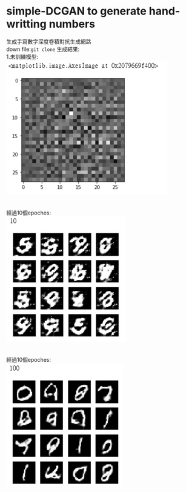 # simple-DCGAN to generate hand-writting numbers
生成手寫數字深度卷積對抗生成網路
<br>down file:```git clone```
生成結果:
<br>1.未訓練模型:
<br>![](https://github.com/yuyangdanny/simple-DCGAN/blob/master/results%20images/un_trained.PNG)
<br>
<br>
<br>經過10個epoches:
<br>![](https://github.com/yuyangdanny/simple-DCGAN/blob/master/results%20images/10epoches.PNG)
<br>
<br>
<br>經過10個epoches:
<br>![](https://github.com/yuyangdanny/simple-DCGAN/blob/master/results%20images/100epoches.PNG)
